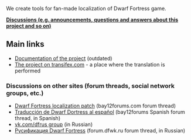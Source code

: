 We create tools for fan-made localization of Dwarf Fortress game.

**[Discussions (e.g. announcements, questions and answers about this project and so on)](https://github.com/orgs/dfint/discussions)**

## Main links

* [Documentation of the project](https://github.com/dfint/docs/wiki) (outdated)
* [The project on transifex.com](https://app.transifex.com/dwarf-fortress-translation/dwarf-fortress) - a place where the translation is performed

### Discussions on other sites (forum threads, social network groups, etc.)

* [Dwarf Fortress localization patch](http://www.bay12forums.com/smf/index.php?topic=108721.new#new) (bay12forums.com forum thread)
* [Traducción de Dwarf Dortress al español](http://www.bay12forums.com/smf/index.php?topic=156549.new#new) (bay12forums Spanish forum thread, in Spanish)
* [vk.com/dfrus group](https://vk.com/dfrus) (in Russian)
* [Русификация Dwarf Fortress](http://forum.dfwk.ru/index.php/topic,204.new.html#new) (forum.dfwk.ru forum thread, in Russian)

